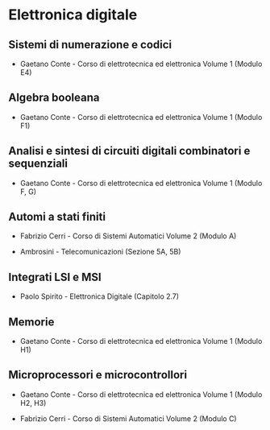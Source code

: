 # Elettronica digitale

## Sistemi di numerazione e codici

* Gaetano Conte - Corso di elettrotecnica ed elettronica Volume 1 (Modulo E4)

## Algebra booleana

* Gaetano Conte - Corso di elettrotecnica ed elettronica Volume 1 (Modulo F1)

## Analisi e sintesi di circuiti digitali combinatori e sequenziali

* Gaetano Conte - Corso di elettrotecnica ed elettronica Volume 1 (Modulo F, G)

## Automi a stati finiti

* Fabrizio Cerri - Corso di Sistemi Automatici Volume 2 (Modulo A)

* Ambrosini - Telecomunicazioni (Sezione 5A, 5B)

## Integrati LSI e MSI

* Paolo Spirito - Elettronica Digitale (Capitolo 2.7)

## Memorie

* Gaetano Conte - Corso di elettrotecnica ed elettronica Volume 1 (Modulo H1)

## Microprocessori e microcontrollori

* Gaetano Conte - Corso di elettrotecnica ed elettronica Volume 1 (Modulo H2, H3)

* Fabrizio Cerri - Corso di Sistemi Automatici Volume 2 (Modulo C)

